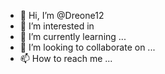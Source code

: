 - 👋 Hi, I’m @Dreone12
- 👀 I’m interested in <HTML> <CSS> <JavaScript> <Python>
- 🌱 I’m currently learning ...
- 💞️ I’m looking to collaborate on ...
- 📫 How to reach me ...

<!---
Dreone12/Dreone12 is a ✨ special ✨ repository because its `README.md` (this file) appears on your GitHub profile.
You can click the Preview link to take a look at your changes.
--->
